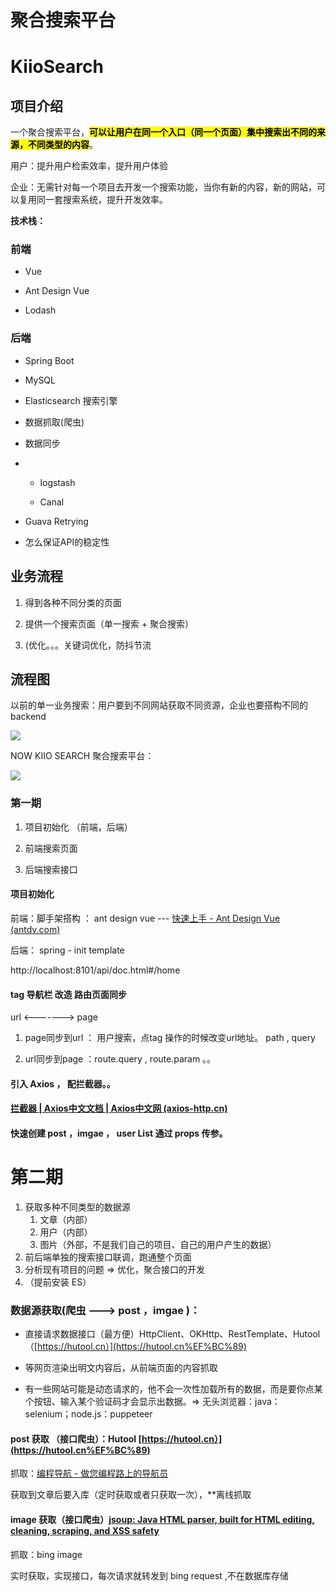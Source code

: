 # 聚合搜索平台

# KiioSearch

## 项目介绍

一个聚合搜索平台，**<mark>可以让用户在同一个入口（同一个页面）集中搜索出不同的来源，不同类型的内容</mark>**。

用户：提升用户检索效率，提升用户体验

企业：无需针对每一个项目去开发一个搜索功能，当你有新的内容，新的网站，可以复用同一套搜索系统，提升开发效率。

**技术栈：**

### 前端

- Vue

- Ant Design Vue

- Lodash

### 后端

- Spring Boot

- MySQL

- Elasticsearch 搜索引擎

- 数据抓取(爬虫)

- 数据同步

- - logstash
  
  - Canal

- Guava Retrying

- 怎么保证API的稳定性

## 业务流程

1. 得到各种不同分类的页面

2. 提供一个搜索页面（单一搜索 + 聚合搜索）

3. (优化。。。关键词优化，防抖节流

## 流程图

以前的单一业务搜索：用户要到不同网站获取不同资源，企业也要搭构不同的backend

![](C:\Users\Ziio\AppData\Roaming\marktext\images\2024-05-31-17-27-30-image.png)

NOW KIIO SEARCH 聚合搜索平台：

![](C:\Users\Ziio\AppData\Roaming\marktext\images\2024-05-31-17-31-12-image.png)

### 第一期

1. 项目初始化 （前端，后端）

2. 前端搜索页面

3. 后端搜索接口

#### 项目初始化

前端：脚手架搭构 ： ant design vue --- [快速上手 - Ant Design Vue (antdv.com)](https://www.antdv.com/docs/vue/getting-started-cn)

后端： spring - init template

http://localhost:8101/api/doc.html#/home

#### tag 导航栏 改造 路由页面同步

url <-------> page 

1. page同步到url ： 用户搜索，点tag 操作的时候改变url地址。 path , query 

2. url同步到page ：route.query , route.param 。。

#### 引入 Axios ， 配拦截器。。

#### [拦截器 | Axios中文文档 | Axios中文网 (axios-http.cn)](https://www.axios-http.cn/docs/interceptors)

#### 快速创建 post ，imgae ， user List 通过 props 传参。

# 第二期

1. 获取多种不同类型的数据源
   1. 文章（内部）
   2. 用户（内部）
   3. 图片（外部，不是我们自己的项目、自己的用户产生的数据）
2. 前后端单独的搜索接口联调，跑通整个页面
3. 分析现有项目的问题 => 优化，聚合接口的开发
4. （提前安装 ES）

### 数据源获取(爬虫 ---> post ，imgae )：

- 直接请求数据接口（最方便）HttpClient、OKHttp、RestTemplate、Hutool（[https://hutool.cn）](https://hutool.cn%EF%BC%89)

- 等网页渲染出明文内容后，从前端页面的内容抓取

- 有一些网站可能是动态请求的，他不会一次性加载所有的数据，而是要你点某个按钮、输入某个验证码才会显示出数据。=> 无头浏览器：java：selenium；node.js：puppeteer

#### post 获取 （接口爬虫）：Hutool [https://hutool.cn）](https://hutool.cn%EF%BC%89)

抓取：[编程导航 - 做您编程路上的导航员](https://www.code-nav.cn/learn/passage)

获取到文章后要入库（定时获取或者只获取一次），**离线抓取

#### image 获取（接口爬虫）[jsoup: Java HTML parser, built for HTML editing, cleaning, scraping, and XSS safety](https://jsoup.org/)

抓取：bing image

实时获取，实现接口，每次请求就转发到 bing request ,不在数据库存储
